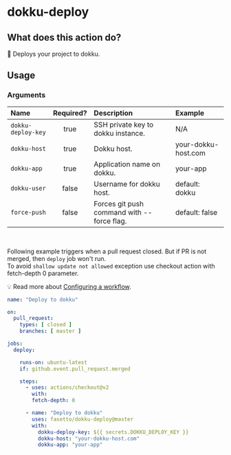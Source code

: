 
# dokku-deploy

## What does this action do?

:rocket: Deploys your project to dokku.

## Usage

### Arguments

| Name | Required? | Description | Example |
|:-----| :--------:| :-----------| :-------|
| `dokku-deploy-key` | true | SSH private key to dokku instance. | N/A |
| `dokku-host` | true | Dokku host. | your-dokku-host.com |
| `dokku-app` | true | Application name on dokku. | your-app |
| `dokku-user` | false | Username for dokku host. | default: dokku |
| `force-push` | false | Forces git push command with --force flag. | default: false |

<br>

Following example triggers when a pull request closed. But if PR is not merged, then `deploy` job won't run. <br>
To avoid `shallow update not allowed` exception use checkout action with fetch-depth 0 parameter.

:bulb: Read more about [Configuring a workflow](https://help.github.com/en/articles/configuring-a-workflow).

```yaml
name: "Deploy to dokku"

on:
  pull_request:
    types: [ closed ]
    branches: [ master ]

jobs:
  deploy:

    runs-on: ubuntu-latest
    if: github.event.pull_request.merged

    steps:
      - uses: actions/checkout@v2
        with:
        fetch-depth: 0

      - name: "Deploy to dokku"
        uses: fasetto/dokku-deploy@master
        with:
          dokku-deploy-key: ${{ secrets.DOKKU_DEPLOY_KEY }}
          dokku-host: "your-dokku-host.com"
          dokku-app: "your-app"
```
